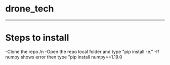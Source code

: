 # drone_tech

------------------------------------------

# Steps to install 
-Clone the repo /n
-Open the repo local folder and type "pip install -e."
-If numpy shows error then type "pip install numpy==1.19.0
